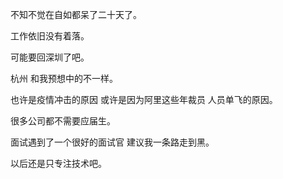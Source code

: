 不知不觉在自如都呆了二十天了。

工作依旧没有着落。

可能要回深圳了吧。

杭州 和我预想中的不一样。

也许是疫情冲击的原因 或许是因为阿里这些年裁员 人员单飞的原因。

很多公司都不需要应届生。

面试遇到了一个很好的面试官 建议我一条路走到黑。

以后还是只专注技术吧。